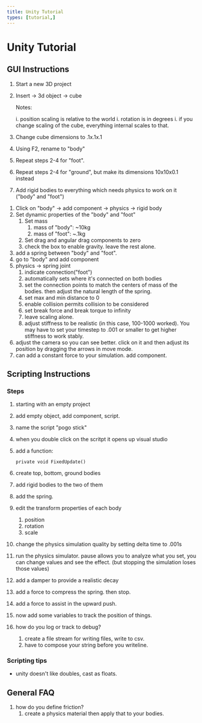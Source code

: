 ```yaml
---
title: Unity Tutorial
types: [tutorial,] 
---
```


# Unity Tutorial

## GUI Instructions

1.  Start a new 3D project
1.  Insert $\rightarrow$ 3d object $\rightarrow$ cube
    
    Notes:
    
    i.  position scaling is relative to the world
    i. rotation is in degrees
    i. if you change scaling of the cube, everything internal scales to that.

1.  Change cube dimensions to .1x.1x.1
1.  Using F2, rename to "body"
1.  Repeat steps 2-4 for "foot".
1.  Repeat steps 2-4 for "ground", but make its dimensions 10x10x0.1 instead
1.  Add rigid bodies to everything which needs physics to work on it ("body" and "foot")
<!--1.  top and bottom don't move-->
1.  Click on "body" $\rightarrow$ add component $\rightarrow$ physics $\rightarrow$ rigid body
1. Set dynamic properties of the "body" and "foot"
    1. Set mass
        1. mass of "body": ~10kg
        1. mass of "foot": ~.1kg
    1. Set drag and angular drag components to zero
    1. check the box to enable gravity. leave the rest alone.
1. add a spring between "body" and "foot".
1. go to "body" and add component
1. physics $\rightarrow$ spring joint
    1. indicate connection("foot")
    1. automatically sets where it's connected on both bodies
    1. set the connection points to match the centers of mass of the bodies. then adjust the natural length of the spring.
    1. set max and min distance to 0
    1. enable collision permits collision to be considered
    1. set break force and break torque to infinity
    1. leave scaling alone.
    1. adjust stiffness to be realistic (in this case, 100-1000 worked).  You may have to set your timestep to .001 or smaller to get higher stiffness to work stably.
1. adjust the camera so you can see better. click on it and then adjust its position by dragging the arrows in move mode.
1. can add a constant force to your simulation. add component.

## Scripting Instructions

### Steps

1. starting with an empty project
1. add empty object, add component, script.
1. name the script "pogo stick"
1. when you double click on the scritpt it opens up visual studio
1. add a function:

    ```private void FixedUpdate()```

1. create top, bottom, ground bodies
1. add rigid bodies to the two of them
1. add the spring.
1. edit the transform properties of each body
    1. position
    1. rotation
    1. scale
1. change the physics simulation quality by setting delta time to .001s
1. run the physics simulator. pause allows you to analyze what you set, you can change values and see the effect. (but stopping the simulation loses those values)
1. add a damper to provide a realistic decay
1. add a force to compress the spring. then stop.
1. add a force to assist in the upward push.
1. now add some variables to track the position of things.
1. how do you log or track to debug?
    1. create a file stream for writing files, write to csv.
    1. have to compose your string before you writeline.

### Scripting tips
* unity doesn't like doubles, cast as floats.


## General FAQ

1. how do you define friction?
    1. create a physics material then apply that to your bodies.

